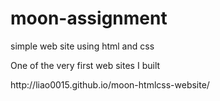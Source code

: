 moon-assignment
===============
<p>simple web site using html and css</p>
<p>One of the very first web sites I built</p>
<link>http://liao0015.github.io/moon-htmlcss-website/</link>
